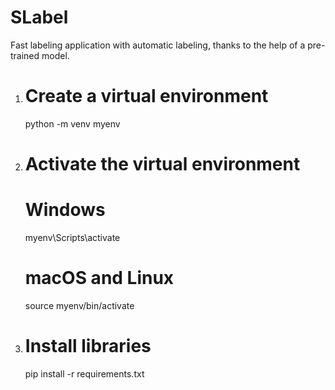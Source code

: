 # SLabel
Fast labeling application with automatic labeling, thanks to the help of a pre-trained model.

1. # Create a virtual environment 
   python -m venv myenv

2. # Activate the virtual environment
   # Windows
   myenv\Scripts\activate
   # macOS and Linux
   source myenv/bin/activate
    

3. # Install libraries
   pip install -r requirements.txt
   
